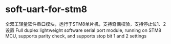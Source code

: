 # soft-uart-for-stm8
全双工轻量软件串口模块，运行于STM8单片机，支持奇偶校验，支持停止位1、2设置
Full duplex lightweight software serial port module, running on STM8 MCU, supports parity check, and supports stop bit 1 and 2 settings
